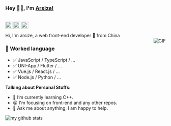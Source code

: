 ### Hey 👋🏽, I'm [Arsize!](http://arsizes.com/) 

<br/>

<a href="https://www.zhihu.com/people/arsizes">
  <img align="left" alt="arsizes" width="22px" src="https://cdn.jsdelivr.net/npm/simple-icons@3.1.0/icons/zhihu.svg" />
</a>
<a href="https://github.com/arsize">
  <img align="left" alt="arsize" width="22px" src="https://cdn.jsdelivr.net/npm/simple-icons@3.1.0/icons/github.svg" />
</a>
<a href="https://twitter.com/arsize11">
  <img align="left" alt="arsize | Twitter" width="22px" src="https://cdn.jsdelivr.net/npm/simple-icons@v3/icons/twitter.svg" />
</a>
<br />
<br />
Hi, I'm arsize, a web front-end developer 🚀 from China
<br />

  <img align="right" alt="GIF" src="https://media.giphy.com/media/SWoSkN6DxTszqIKEqv/giphy.gif" />

### 📝 Worked language

- ✅ JavaScript / TypeScript / ...
- ✅ UNI-App / Flutter / ...
- ✅ Vue.js / React.js / ...
- ✅ Node.js / Python / ...
  
**Talking about Personal Stuffs:**

- 🌱 I’m currently learning C++.
- 😜 I'm focusing on front-end and any other repos.
- 💬 Ask me about anything, I am happy to help.

![my github stats](https://github-readme-stats.vercel.app/api?username=arsize&show_icons=true&hide_border=true)
